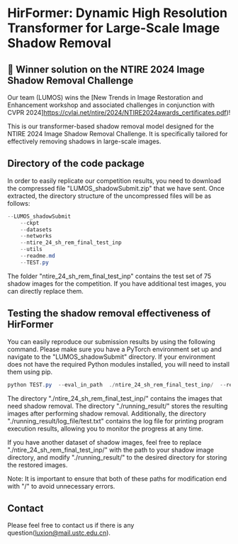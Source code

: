 # HirFormer: Dynamic High Resolution Transformer for Large-Scale Image Shadow Removal

## 🥇 Winner solution on the NTIRE 2024 Image Shadow Removal Challenge

Our team (LUMOS) wins the [New Trends in Image Restoration and Enhancement workshop and associated challenges in conjunction with CVPR 2024]https://cvlai.net/ntire/2024/NTIRE2024awards_certificates.pdf)!

This is our transformer-based shadow removal model designed for the NTIRE 2024 Image Shadow Removal Challenge. It is specifically tailored for effectively removing shadows in large-scale images.

## Directory of the code package

In order to easily replicate our competition results, you need to download the compressed file "LUMOS_shadowSubmit.zip" that we have sent. Once extracted, the directory structure of the uncompressed files will be as follows:

```powershell
--LUMOS_shadowSubmit
    --ckpt
    --datasets
    --networks
    --ntire_24_sh_rem_final_test_inp
    --utils
    --readme.md
    --TEST.py
```

The folder "ntire_24_sh_rem_final_test_inp" contains the test set of 75 shadow images for the competition. If you have additional test images, you can directly replace them.

## Testing the shadow removal effectiveness of HirFormer

You can easily reproduce our submission results by using the following command. Please make sure you have a PyTorch environment set up and navigate to the "LUMOS_shadowSubmit" directory. If your environment does not have the required Python modules installed, you will need to install them using pip.

``` powershell
python TEST.py  --eval_in_path  ./ntire_24_sh_rem_final_test_inp/  --result_path  ./running_result/
```
The directory "./ntire_24_sh_rem_final_test_inp/" contains the images that need shadow removal. The directory "./running_result/" stores the resulting images after performing shadow removal. Additionally, the directory "./running_result/log_file/test.txt" contains the log file for printing program execution results, allowing you to monitor the progress at any time.

If you have another dataset of shadow images, feel free to replace "./ntire_24_sh_rem_final_test_inp/" with the path to your shadow image directory, and modify "./running_result/" to the desired directory for storing the restored images.

Note: It is important to ensure that both of these paths for modification end with "/" to avoid unnecessary errors.

## Contact

Please feel free to contact us if there is any question(luxion@mail.ustc.edu.cn).
